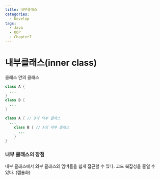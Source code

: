 ```yaml
---
title: 내부클래스
categories:
  - Develop
tags:
  - Java
  - OOP
  - Chapter7
---
```

# 내부클래스(inner class)

클래스 안의 클래스

```java
class A {
  ...
}
class B {
  ...
}
```

```java
class A { // B의 외부 클래스
  ...
    class B { // A의 내부 클래스
      ...
    }
}
```

### 내부 클래스의 장점

내부 클래스에서 외부 클래스의 멤버들을 쉽게 접근할 수 있다.
코드 복잡성을 줄일 수 있다. (캡슐화)